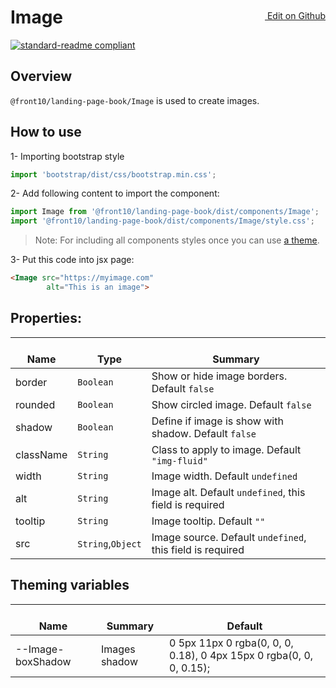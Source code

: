 <a style="float:right; margin-top: 30px;" target="_blank" href="https://github.com/front10/landing-page-book/edit/master/src/components/Image/README.md"> <img width="15px;" src="https://assets-cdn.github.com/images/icons/emoji/unicode/270f.png"/> Edit on Github
</a>

# Image

[![standard-readme compliant](https://img.shields.io/badge/standard--readme-OK-green.svg?style=flat-square)](https://github.com/RichardLitt/standard-readme)

## Overview

`@front10/landing-page-book/Image` is used to create images.

## How to use

1- Importing bootstrap style

```js
import 'bootstrap/dist/css/bootstrap.min.css';
```

2- Add following content to import the component:

```js
import Image from '@front10/landing-page-book/dist/components/Image';
import '@front10/landing-page-book/dist/components/Image/style.css';
```

> Note: For including all components styles once you can use [a theme](https://github.com/front10/landing-page-book/wiki/Theming).

3- Put this code into jsx page:

```html
<Image src="https://myimage.com"
        alt="This is an image">
```

## Properties:

| </br>Name | </br>Type         | </br>Summary                                              |
| --------- | ----------------- | --------------------------------------------------------- |
| border    | `Boolean`         | Show or hide image borders. Default `false`               |
| rounded   | `Boolean`         | Show circled image. Default `false`                       |
| shadow    | `Boolean`         | Define if image is show with shadow. Default `false`      |
| className | `String`          | Class to apply to image. Default `"img-fluid"`            |
| width     | `String`          | Image width. Default `undefined`                          |
| alt       | `String`          | Image alt. Default `undefined`, this field is required    |
| tooltip   | `String`          | Image tooltip. Default `""`                               |
| src       | `String`,`Object` | Image source. Default `undefined`, this field is required |

## Theming variables

| </br>Name         | </br>Summary  | </br>Default                                                        |
| ----------------- | ------------- | ------------------------------------------------------------------- |
| --Image-boxShadow | Images shadow | 0 5px 11px 0 rgba(0, 0, 0, 0.18), 0 4px 15px 0 rgba(0, 0, 0, 0.15); |
